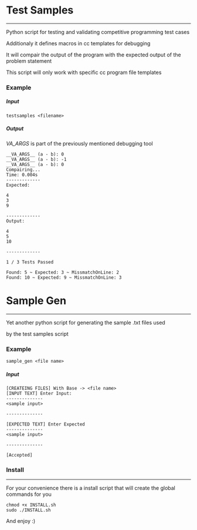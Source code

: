 # Test Samples

----

Python script for testing and validating competitive programming test cases

Additionaly it defines macros in cc templates for debugging 

It will compair the output of the program with the expected output of the problem statement

This script will only work with specific cc program file templates

### Example

##### Input

```shell
testsamples <filename>
```
##### Output

_VA_ARGS_ is part of the previously mentioned debugging tool

```shell
__VA_ARGS__ (a - b): 0
__VA_ARGS__ (a - b): -1
__VA_ARGS__ (a - b): 0
Compairing...
Time: 0.004s
-------------
Expected:

4
3
9

-------------
Output:

4
5
10

-------------

1 / 3 Tests Passed

Found: 5 ~ Expected: 3 ~ MissmatchOnLine: 2
Found: 10 ~ Expected: 9 ~ MissmatchOnLine: 3

```

# Sample Gen

----

Yet another python script for generating the sample .txt files used

by the test samples script

### Example

```shell
sample_gen <file name>
```

##### Input

```shell
[CREATEING FILES] With Base -> <file name>
[INPUT TEXT] Enter Input:
--------------
<sample input>

--------------

[EXPECTED TEXT] Enter Expected
--------------
<sample input>

--------------

[Accepted]

```

### Install

----

For your convenience there is a install script that will create the global commands for you

```
chmod +x INSTALL.sh
sudo ./INSTALL.sh
```

And enjoy :)